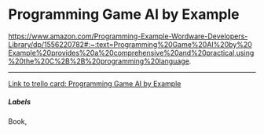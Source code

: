 # Programming Game AI by Example

https://www.amazon.com/Programming-Example-Wordware-Developers-Library/dp/1556220782#:~:text=Programming%20Game%20AI%20by%20Example%20provides%20a%20comprehensive%20and%20practical,using%20the%20C%2B%2B%20programming%20language.

---

[Link to trello card: Programming Game AI by Example](https://trello.com/c/iGiZzBQ5)

##### Labels

Book, 